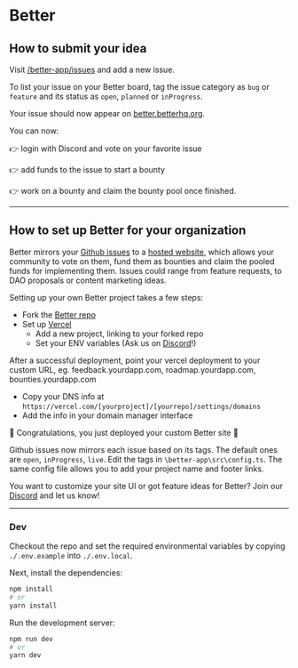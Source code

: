 # Better

## How to submit your idea

Visit [/better-app/issues](https://github.com/better-feedback/better-app/issues) and add a new issue.

To list your issue on your Better board, tag the issue category as `bug` or `feature` and its status as `open`, `planned` or `inProgress`.

Your issue should now appear on [better.betterhq.org](https://better.betterhq.org/).

You can now:

👉 login with Discord and vote on your favorite issue

👉 add funds to the issue to start a bounty

👉 work on a bounty and claim the bounty pool once finished.

---

## How to set up Better for your organization

Better mirrors your [Github issues](https://github.com/better-feedback/better-app/issues) to a [hosted website](https://better.betterhq.org/), which allows your community to vote on them, fund them as bounties and claim the pooled funds for implementing them. Issues could range from feature requests, to DAO proposals or content marketing ideas.

Setting up your own Better project takes a few steps:

- Fork the [Better repo](https://github.com/better-feedback/better-app)
- Set up [Vercel]([url](https://vercel.com/))
    - Add a new project, linking to your forked repo
     - Set your ENV variables (Ask us on [Discord](https://discord.com/invite/wwwwRFa6aj)!)

After a successful deployment, point your vercel deployment to your custom URL, eg. feedback.yourdapp.com, roadmap.yourdapp.com, bounties.yourdapp.com

- Copy your DNS info at `https://vercel.com/[yourproject]/[yourrepo]/settings/domains`
- Add the info in your domain manager interface

🎊 Congratulations, you just deployed your custom Better site 🎉

Github issues now mirrors each issue based on its tags. The default ones are `open`, `inProgress`, `live`. Edit the tags in `\better-app\src\config.ts`.
The same config file allows you to add your project name and footer links.


You want to customize your site UI or got feature ideas for Better? Join our [Discord](https://discord.com/invite/wwwwRFa6aj) and let us know!

---

### Dev

Checkout the repo and set the required environmental variables by copying `./.env.example` into `./.env.local`.

Next, install the dependencies:

```bash
npm install
# or
yarn install
```

Run the development server:

```bash
npm run dev
# or
yarn dev
```
